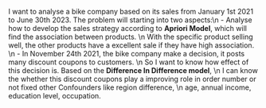 I want to analyse a bike company based on its sales from January 1st 2021 to June 30th 2023. The problem will starting into two aspects:\n
    -   Analyse how to develop the sales strategy according to **Apriori Model**, which will find the association between products. \n 
    With the specific product selling well, the other products have a excellent sale if they have high association. \n
    -   In November 24th 2021, the bike company make a decision, it posts many discount coupons to customers. \n
    So I want to know how effect of this decision is. Based on the **Difference In Difference model**, \n
    I can know the whether this discount coupons play a improving role in order number or not fixed other Confounders like region difference, \n
    age, annual income, education level, occupation.
